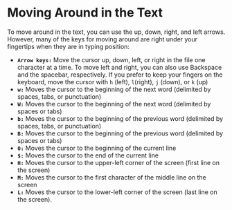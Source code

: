 # Moving Around in the Text

To move around in the text, you can use the up, down, right, and left arrows. However, many of the keys for moving around are right under your fingertips when they are in typing position:

* **`Arrow keys:`** Move the cursor up, down, left, or right in the file one character at a time. To move left and right, you can also use Backspace and the spacebar, respectively. If you prefer to keep your fingers on the keyboard, move the cursor with `h` (left), `l`(right), `j` (down), or `k` (up)
* **`w:`** Moves the cursor to the beginning of the next word (delimited by spaces, tabs, or punctuation)
* **`W:`** Moves the cursor to the beginning of the next word (delimited by spaces or tabs)
* **`b:`** Moves the cursor to the beginning of the previous word (delimited by spaces, tabs, or punctuation)
* **`B:`** Moves the cursor to the beginning of the previous word (delimited by spaces or tabs)
* **`0:`** Moves the cursor to the beginning of the current line
* **`$:`** Moves the cursor to the end of the current line
* **`H:`** Moves the cursor to the upper-left corner of the screen (first line on the screen)
* **`M:`** Moves the cursor to the first character of the middle line on the screen
* **`L:`** Moves the cursor to the lower-left corner of the screen (last line on the screen).



